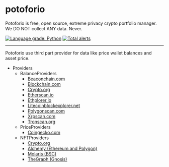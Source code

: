# potoforio
Potoforio is free, open source, extreme privacy crypto portfolio manager. We DO NOT collect ANY data. Never.

[![Language grade: Python](https://img.shields.io/lgtm/grade/python/g/misaka-eth/potoforio.svg?logo=lgtm&logoWidth=18)](https://lgtm.com/projects/g/misaka-eth/potoforio/context:python)
[![Total alerts](https://img.shields.io/lgtm/alerts/g/misaka-eth/potoforio.svg?logo=lgtm&logoWidth=18)](https://lgtm.com/projects/g/misaka-eth/potoforio/alerts/)

---
Potoforio use third part provider for data like price wallet balances and asset price.

- Providers
  - BalanceProviders
    - [Beaconchain.com](https://github.com/misaka-eth/potoforio/blob/main/potoforio/providers/beaconchain/beaconchain.py)
    - [Blockchain.com](https://github.com/misaka-eth/potoforio/blob/main/potoforio/providers/blockchain/blockchain.py)
    - [Crypto.org](https://github.com/misaka-eth/potoforio/blob/main/potoforio/providers/cryptocom/cryptocom.py)
    - [Etherscan.io](https://github.com/misaka-eth/potoforio/blob/main/potoforio/providers/etherscan/etherscan.py)
    - [Ethplorer.io](https://github.com/misaka-eth/potoforio/blob/main/potoforio/providers/ethplorer/ethplorer.py)
    - [Litecoinblockexplorer.net](https://github.com/misaka-eth/potoforio/blob/main/potoforio/providers/litecoinblockexplorer/litecoinblockexplorer.py)
    - [Polygonscan.com](https://github.com/misaka-eth/potoforio/blob/main/potoforio/providers/polygonscan/polygonscan.py)
    - [Xrpscan.com](https://github.com/misaka-eth/potoforio/tree/main/potoforio/providers/xrpscan)
    - [Tronscan.org](https://github.com/misaka-eth/potoforio/blob/main/potoforio/providers/tronscan/tronscan.py)
  - PriceProviders
    - [Coingecko.com](https://github.com/misaka-eth/potoforio/tree/main/potoforio/providers/coingecko)
  - NFTProviders
    - [Crypto.org](https://github.com/misaka-eth/potoforio/blob/main/potoforio/providers/cryptocom/cryptocom.py)
    - [Alchemy (Ethereum and Polygon)](https://github.com/misaka-eth/potoforio/blob/main/potoforio/providers/alchemy/alchemy.py)
    - [Molaris (BSC)](https://github.com/misaka-eth/potoforio/blob/main/potoforio/providers/moralis/moralis.py)
    - [TheGraph (Gnosis)](https://github.com/misaka-eth/potoforio/blob/main/potoforio/providers/thegraph/thegraph.py)
